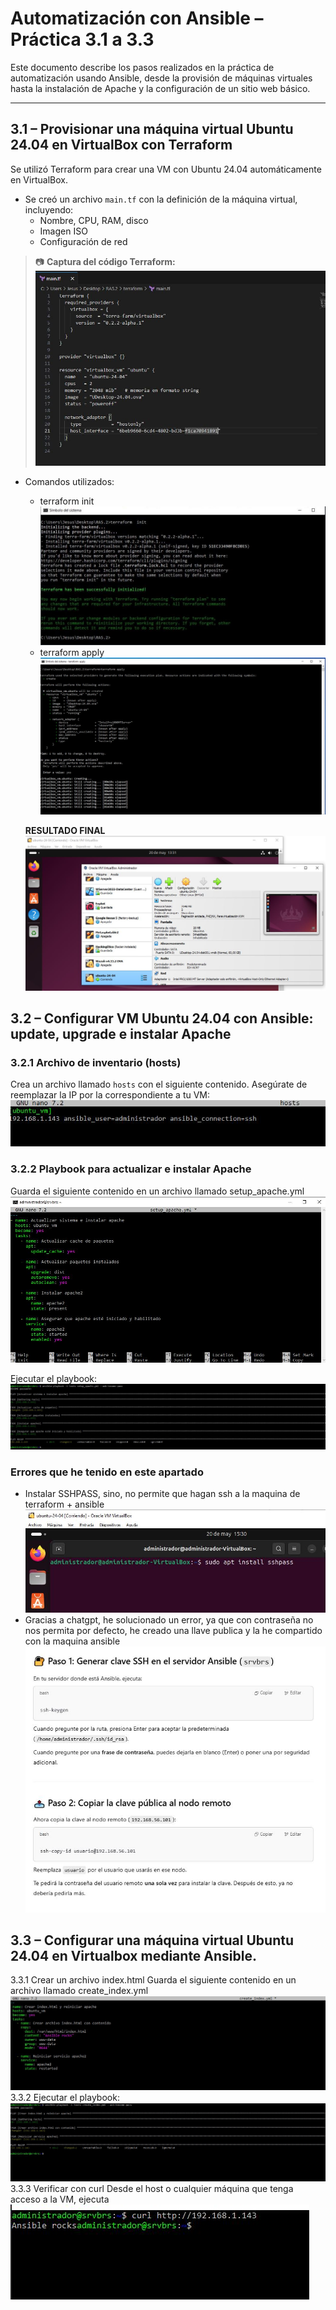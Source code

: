 # Automatización con Ansible – Práctica 3.1 a 3.3

Este documento describe los pasos realizados en la práctica de automatización usando Ansible, desde la provisión de máquinas virtuales hasta la instalación de Apache y la configuración de un sitio web básico.

---
## 3.1 – Provisionar una máquina virtual Ubuntu 24.04 en VirtualBox con Terraform

Se utilizó Terraform para crear una VM con Ubuntu 24.04 automáticamente en VirtualBox.

- Se creó un archivo `main.tf` con la definición de la máquina virtual, incluyendo:
  - Nombre, CPU, RAM, disco
  - Imagen ISO
  - Configuración de red

> 📷 **Captura del código Terraform:**
> ![](/img/maintf.JPG)
- Comandos utilizados:
  - terraform init
  ![](/img/terraform_init.JPG)
  - terraform apply
  ![](/img/terraformapply.JPG)

  **RESULTADO FINAL**
  ![](/img/terrafuncionando.JPG)
  
## 3.2 – Configurar VM Ubuntu 24.04 con Ansible: update, upgrade e instalar Apache
### 3.2.1 Archivo de inventario (hosts)
Crea un archivo llamado `hosts` con el siguiente contenido. Asegúrate de reemplazar la IP por la correspondiente a tu VM:
![](/img/CreacionHosts.JPG)
### 3.2.2 Playbook para actualizar e instalar Apache
Guarda el siguiente contenido en un archivo llamado setup_apache.yml
![](/img/ArchivoYML.JPG)

Ejecutar el playbook:
![](/img/tareasansible2.JPG)

### Errores que he tenido en este apartado
- Instalar SSHPASS, sino, no permite que hagan ssh a la maquina de terraform + ansible
  ![](/img/instalamosSSHPASS.JPG)
- Gracias a chatgpt, he solucionado un error, ya que con contraseña no nos permita por defecto,  he creado una llave publica y la he compartido con la maquina ansible
  ![](/img/ChatGPT.JPG)
  
## 3.3 – Configurar una máquina virtual Ubuntu 24.04 en Virtualbox mediante Ansible.
3.3.1 Crear un archivo index.html
Guarda el siguiente contenido en un archivo llamado create_index.yml
![](/img/CrearIndex.JPG)
3.3.2 Ejecutar el playbook:
![](/img/index_ejecutado.JPG)
3.3.3 Verificar con curl
Desde el host o cualquier máquina que tenga acceso a la VM, ejecuta
![](/img/Curl.JPG)

